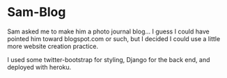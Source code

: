 Sam-Blog
========

Sam asked me to make him a photo journal blog... I guess I could have pointed him toward blogspot.com or such, but I decided I could use a little more website creation practice.

I used some twitter-bootstrap for styling, Django for the back end, and deployed with heroku.